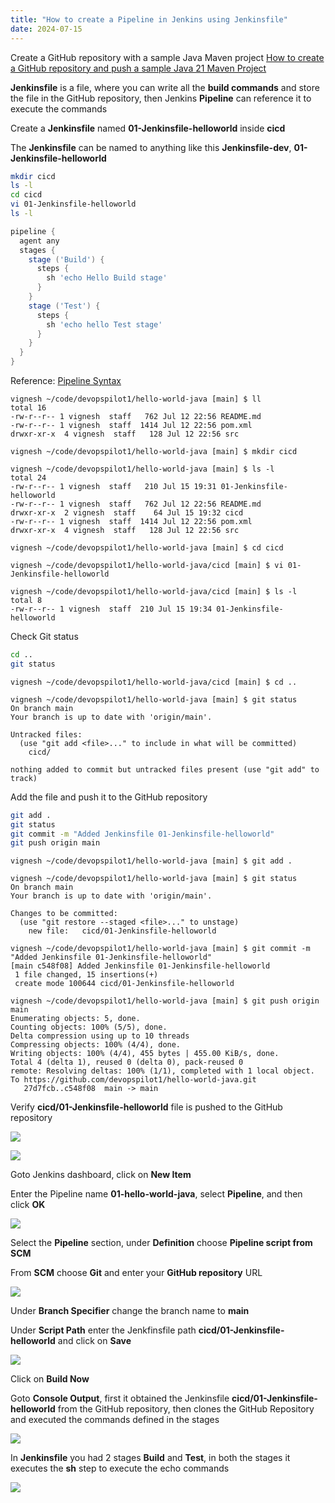 ```yaml
---
title: "How to create a Pipeline in Jenkins using Jenkinsfile"
date: 2024-07-15
---
```


Create a GitHub repository with a sample Java Maven project [How to create a GitHub repository and push a sample Java 21 Maven Project](https://devopspilot.com/maven/how-to-create-a-github-repository-and-push-a-sample-java-maven-project/)

**Jenkinsfile** is a file, where you can write all the **build commands** and store the file in the GitHub repository, then Jenkins **Pipeline** can reference it to execute the commands

Create a **Jenkinsfile** named **01-Jenkinsfile-helloworld** inside **cicd**

The **Jenkinsfile** can be named to anything like this **Jenkinsfile-dev**, **01-Jenkinsfile-helloworld**

```bash
mkdir cicd
ls -l
cd cicd
vi 01-Jenkinsfile-helloworld
ls -l
```

```groovy
pipeline {
  agent any
  stages {
    stage ('Build') {
      steps {
        sh 'echo Hello Build stage'
      }
    }
    stage ('Test') {
      steps {
        sh 'echo hello Test stage'
      }
    }
  }
}
```

Reference: [Pipeline Syntax](https://www.jenkins.io/doc/book/pipeline/syntax/)

```
vignesh ~/code/devopspilot1/hello-world-java [main] $ ll
total 16
-rw-r--r-- 1 vignesh  staff   762 Jul 12 22:56 README.md
-rw-r--r-- 1 vignesh  staff  1414 Jul 12 22:56 pom.xml
drwxr-xr-x  4 vignesh  staff   128 Jul 12 22:56 src
```

```
vignesh ~/code/devopspilot1/hello-world-java [main] $ mkdir cicd
```

```
vignesh ~/code/devopspilot1/hello-world-java [main] $ ls -l
total 24
-rw-r--r-- 1 vignesh  staff   210 Jul 15 19:31 01-Jenkinsfile-helloworld
-rw-r--r-- 1 vignesh  staff   762 Jul 12 22:56 README.md
drwxr-xr-x  2 vignesh  staff    64 Jul 15 19:32 cicd
-rw-r--r-- 1 vignesh  staff  1414 Jul 12 22:56 pom.xml
drwxr-xr-x  4 vignesh  staff   128 Jul 12 22:56 src
```

```
vignesh ~/code/devopspilot1/hello-world-java [main] $ cd cicd
```

```
vignesh ~/code/devopspilot1/hello-world-java/cicd [main] $ vi 01-Jenkinsfile-helloworld
```

```
vignesh ~/code/devopspilot1/hello-world-java/cicd [main] $ ls -l
total 8
-rw-r--r-- 1 vignesh  staff  210 Jul 15 19:34 01-Jenkinsfile-helloworld
```

Check Git status

```bash
cd ..
git status
```

```
vignesh ~/code/devopspilot1/hello-world-java/cicd [main] $ cd ..
```

```
vignesh ~/code/devopspilot1/hello-world-java [main] $ git status
On branch main
Your branch is up to date with 'origin/main'.

Untracked files:
  (use "git add <file>..." to include in what will be committed)
	cicd/

nothing added to commit but untracked files present (use "git add" to track)
```

Add the file and push it to the GitHub repository

```bash
git add .
git status
git commit -m "Added Jenkinsfile 01-Jenkinsfile-helloworld"
git push origin main
```

```
vignesh ~/code/devopspilot1/hello-world-java [main] $ git add .
```

```
vignesh ~/code/devopspilot1/hello-world-java [main] $ git status
On branch main
Your branch is up to date with 'origin/main'.

Changes to be committed:
  (use "git restore --staged <file>..." to unstage)
	new file:   cicd/01-Jenkinsfile-helloworld
```

```
vignesh ~/code/devopspilot1/hello-world-java [main] $ git commit -m "Added Jenkinsfile 01-Jenkinsfile-helloworld" 
[main c548f08] Added Jenkinsfile 01-Jenkinsfile-helloworld
 1 file changed, 15 insertions(+)
 create mode 100644 cicd/01-Jenkinsfile-helloworld
```

```
vignesh ~/code/devopspilot1/hello-world-java [main] $ git push origin main
Enumerating objects: 5, done.
Counting objects: 100% (5/5), done.
Delta compression using up to 10 threads
Compressing objects: 100% (4/4), done.
Writing objects: 100% (4/4), 455 bytes | 455.00 KiB/s, done.
Total 4 (delta 1), reused 0 (delta 0), pack-reused 0
remote: Resolving deltas: 100% (1/1), completed with 1 local object.
To https://github.com/devopspilot1/hello-world-java.git
   27d7fcb..c548f08  main -> main
```

Verify **cicd/01-Jenkinsfile-helloworld** file is pushed to the GitHub repository

![](../images/github-cicd-folder-1024x382.png)

![](../images/github-cicd-01-jenkinsfile-1024x379.png)

Goto Jenkins dashboard, click on **New Item**

Enter the Pipeline name **01-hello-world-java**, select **Pipeline**, and then click **OK**

![](../images/jenkins-hw-j-echo-create-1024x572.png)

Select the **Pipeline** section, under **Definition** choose **Pipeline script from SCM**

From **SCM** choose **Git** and enter your **GitHub repository** URL

![](../images/jenkins-hw-j-echo-scm-1024x572.png)

Under **Branch Specifier** change the branch name to **main**

Under **Script Path** enter the Jenkfinsfile path **cicd/01-Jenkinsfile-helloworld** and click on **Save**

![](../images/jenkins-hw-j-echo-script-1024x572.png)

Click on **Build Now**

Goto **Console Output**, first it obtained the Jenkinsfile **cicd/01-Jenkinsfile-helloworld** from the GitHub repository, then clones the GitHub Repository and executed the commands defined in the stages

![](../images/jenkins-hw-j-obtained-1024x311.png)

In **Jenkinsfile** you had 2 stages **Build** and **Test**, in both the stages it executes the **sh** step to execute the echo commands

![](../images/jenkins-hw-j-echo-logs-1024x490.png)
